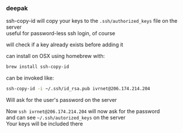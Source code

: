 ### deepak

ssh-copy-id will copy your keys to the `.ssh/authorized_keys` file on the server  
useful for password-less ssh login, of course  

will check if a key already exists before adding it  

can install on OSX using homebrew with:  

```bash
brew install ssh-copy-id
```

can be invoked like:

```bash
ssh-copy-id -i ~/.ssh/id_rsa.pub ivrnet@206.174.214.204
```

Will ask for the user's password on the server  

Now `ssh ivrnet@206.174.214.204` will now ask for the password  
and can see `~/.ssh/autorized_keys` on the server  
Your keys will be included there   
